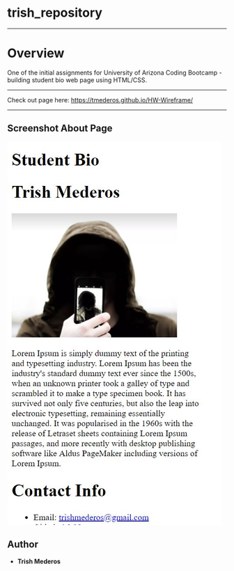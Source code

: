 # trish_repository
---
# Overview
One of the initial assignments for University of Arizona Coding Bootcamp - building student bio web page using HTML/CSS.

---
Check out page here: https://tmederos.github.io/HW-Wireframe/

---
## Screenshot About Page

![Screenshot](https://github.com/tmederos/trish_repository/blob/master/screen-shot.jpg)


## Author

* **Trish Mederos**
